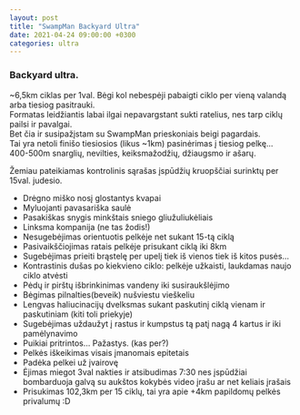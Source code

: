 ```yaml
---
layout: post
title: "SwampMan Backyard Ultra"
date: 2021-04-24 09:00:00 +0300
categories: ultra
---
```


### Backyard ultra.
~6,5km ciklas per 1val. Bėgi kol nebespėji pabaigti ciklo per vieną valandą arba tiesiog pasitrauki.<br>
Formatas leidžiantis labai ilgai nepavargstant sukti ratelius, nes tarp ciklų pailsi ir pavalgai.<br>
Bet čia ir susipažįstam su SwampMan prieskoniais beigi pagardais.<br>
Tai yra netoli finišo tiesiosios (likus ~1km) pasinėrimas į tiesiog pelkę…<br>
400-500m snarglių, nevilties, keiksmažodžių, džiaugsmo ir ašarų.<br>

Žemiau pateikiamas kontrolinis sąrašas įspūdžių kruopščiai surinktų per 15val. judesio.

* Drėgno miško nosį glostantys kvapai
* Myluojanti pavasariška saulė
* Pasakiškas snygis minkštais sniego gliužuliukėliais
* Linksma kompanija (ne tas žodis!)
* Nesugebėjimas orientuotis pelkėje net sukant 15-tą ciklą
* Pasivaikščiojimas ratais pelkėje prisukant ciklą iki 8km
* Sugebėjimas prieiti brąstelę per upelį tiek iš vienos tiek iš kitos pusės…
* Kontrastinis dušas po kiekvieno ciklo: pelkėje užkaisti, laukdamas naujo ciklo atvėsti
* Pėdų ir pirštų išbrinkinimas vandeny iki susiraukšlėjimo
* Bėgimas pilnalties(beveik) nušviestu vieškeliu
* Lengvas haliucinacijų dvelksmas sukant paskutinį ciklą vienam ir paskutiniam (kiti toli priekyje)
* Sugebėjimas uždaužyt į rastus ir kumpstus tą patį nagą 4 kartus ir iki pamėlynavimo
* Puikiai pritrintos… Pažastys. (kas per?)
* Pelkės iškeikimas visais įmanomais epitetais
* Padėka pelkei už įvairovę
* Ėjimas miegot 3val nakties ir atsibudimas 7:30 nes įspūdžiai bombarduoja galvą su aukštos kokybės video įrašu ar net keliais įrašais
* Prisukimas 102,3km per 15 ciklų, tai yra apie +4km papildomų pelkės privalumų :D
